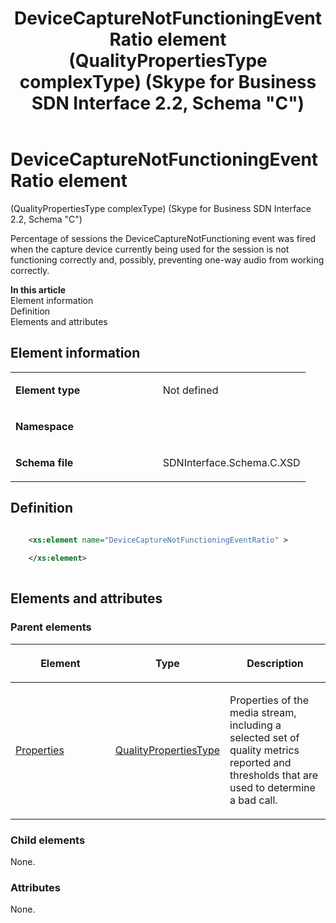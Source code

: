 ﻿---
title: DeviceCaptureNotFunctioningEventRatio element (QualityPropertiesType complexType) (Skype for Business SDN Interface 2.2, Schema "C")
TOCTitle: DeviceCaptureNotFunctioningEventRatio element
ms:assetid: 87a4b340-6230-4331-e033-7750537e9764
ms:mtpsurl: https://msdn.microsoft.com/en-us/library/Mt404742(v=office.16)
ms:contentKeyID: 68250655
ms.date: 08/24/2015
mtps_version: v=office.16
dev_langs:
- xml
---

# DeviceCaptureNotFunctioningEventRatio element 

(QualityPropertiesType complexType) (Skype for Business SDN Interface 2.2, Schema \"C\")

Percentage of sessions the DeviceCaptureNotFunctioning event was fired when the capture device currently being used for the session is not functioning correctly and, possibly, preventing one-way audio from working correctly.

**In this article**  
Element information  
Definition  
Elements and attributes  

## Element information

<table>
<colgroup>
<col style="width: 50%" />
<col style="width: 50%" />
</colgroup>
<tbody>
<tr class="odd">
<td><p><strong>Element type</strong></p></td>
<td><p>Not defined</p></td>
</tr>
<tr class="even">
<td><p><strong>Namespace</strong></p></td>
<td><p></p></td>
</tr>
<tr class="odd">
<td><p><strong>Schema file</strong></p></td>
<td><p>SDNInterface.Schema.C.XSD</p></td>
</tr>
</tbody>
</table>


## Definition

```xml

    <xs:element name="DeviceCaptureNotFunctioningEventRatio" >
    
    </xs:element>
  
```

## Elements and attributes

### Parent elements

<table>
<colgroup>
<col style="width: 33%" />
<col style="width: 33%" />
<col style="width: 33%" />
</colgroup>
<thead>
<tr class="header">
<th><p>Element</p></th>
<th><p>Type</p></th>
<th><p>Description</p></th>
</tr>
</thead>
<tbody>
<tr class="odd">
<td><p><a href="properties-element-qualitytype-complextype-skype-for-business-sdn-interface-2-2-schema-c.md">Properties</a></p></td>
<td><p><a href="qualitypropertiestype-complextype-skype-for-business-sdn-interface-2-2-schema-c.md">QualityPropertiesType</a></p></td>
<td><p>Properties of the media stream, including a selected set of quality metrics reported and thresholds that are used to determine a bad call.</p></td>
</tr>
</tbody>
</table>


### Child elements

None.

### Attributes

None.

